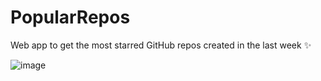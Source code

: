 # PopularRepos

Web app to get the most starred GitHub repos created in the last week ✨

![image](https://github.com/cakeslice/PopularRepos/assets/7516142/8226e932-98cc-48d3-81b8-01f74cdcaa2d)
